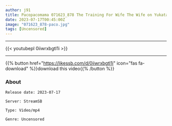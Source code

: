 ```yaml
---
author: j91
title: Pacopacomama 071623_878 The Training For Wife The Wife on Yukata Like to Be Fucked From Front to Back Nono Otsuki
date: 2023-07-17T00:45:00Z
image: "071623_878-paco.jpg"
tags: [Uncensored]
---
```

___

{{< youtubepl 0iiwrxbgtl1i >}}
___

{{% button href="https://likessb.com/d/0iiwrxbgtl1i" icon="fas fa-download" %}}download this video{{% /button %}}
### About

`Release date: 2023-07-17`

`Server: StreamSB`

`Type: Video/mp4`

`Genre:	Uncensored`